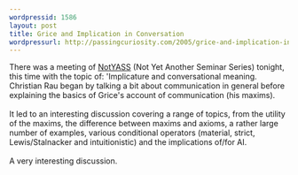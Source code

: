 ```yaml
---
wordpressid: 1586
layout: post
title: Grice and Implication in Conversation
wordpressurl: http://passingcuriosity.com/2005/grice-and-implication-in-conversation/
---
```

There was a meeting of <a href="http://rsise.anu.edu.au/~jon/NotYASS">NotYASS</a> (Not Yet Another Seminar Series) tonight, this time with the topic of: 'Implicature and conversational meaning. Christian Rau began by talking a bit about communication in general before explaining the basics of Grice's account of communication (his maxims).<br /><br />It led to an interesting discussion covering a range of topics, from the utility of the maxims, the difference between maxims and axioms, a rather large number of examples, various conditional operators (material, strict, Lewis/Stalnacker and intuitionistic) and the implications of/for AI.<br /><br />A very interesting discussion.
